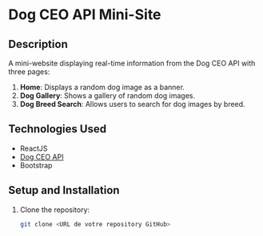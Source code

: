 # Dog CEO API Mini-Site

## Description
A mini-website displaying real-time information from the Dog CEO API with three pages:
1. **Home**: Displays a random dog image as a banner.
2. **Dog Gallery**: Shows a gallery of random dog images.
3. **Dog Breed Search**: Allows users to search for dog images by breed.

## Technologies Used
- ReactJS
- [Dog CEO API](https://dog.ceo/dog-api/)
- Bootstrap

## Setup and Installation
1. Clone the repository:
   ```bash
   git clone <URL de votre repository GitHub>
